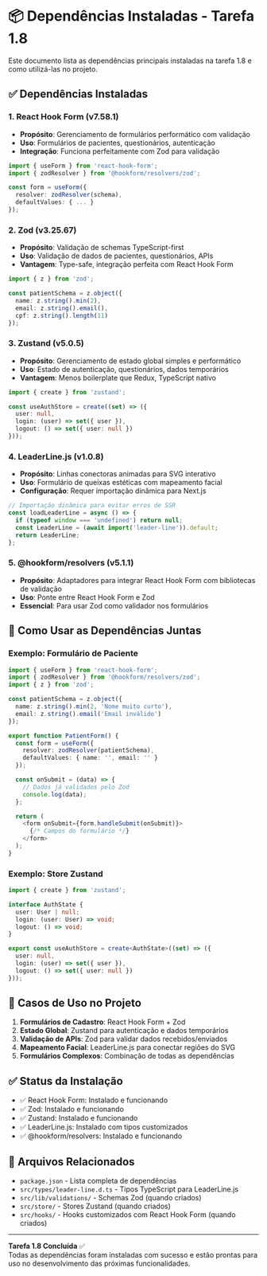 # 📦 Dependências Instaladas - Tarefa 1.8

Este documento lista as dependências principais instaladas na tarefa 1.8 e como utilizá-las no projeto.

## ✅ Dependências Instaladas

### 1. **React Hook Form** (v7.58.1)
- **Propósito**: Gerenciamento de formulários performático com validação
- **Uso**: Formulários de pacientes, questionários, autenticação
- **Integração**: Funciona perfeitamente com Zod para validação

```typescript
import { useForm } from 'react-hook-form';
import { zodResolver } from '@hookform/resolvers/zod';

const form = useForm({
  resolver: zodResolver(schema),
  defaultValues: { ... }
});
```

### 2. **Zod** (v3.25.67)
- **Propósito**: Validação de schemas TypeScript-first
- **Uso**: Validação de dados de pacientes, questionários, APIs
- **Vantagem**: Type-safe, integração perfeita com React Hook Form

```typescript
import { z } from 'zod';

const patientSchema = z.object({
  name: z.string().min(2),
  email: z.string().email(),
  cpf: z.string().length(11)
});
```

### 3. **Zustand** (v5.0.5)
- **Propósito**: Gerenciamento de estado global simples e performático
- **Uso**: Estado de autenticação, questionários, dados temporários
- **Vantagem**: Menos boilerplate que Redux, TypeScript nativo

```typescript
import { create } from 'zustand';

const useAuthStore = create((set) => ({
  user: null,
  login: (user) => set({ user }),
  logout: () => set({ user: null })
}));
```

### 4. **LeaderLine.js** (v1.0.8)
- **Propósito**: Linhas conectoras animadas para SVG interativo
- **Uso**: Formulário de queixas estéticas com mapeamento facial
- **Configuração**: Requer importação dinâmica para Next.js

```typescript
// Importação dinâmica para evitar erros de SSR
const loadLeaderLine = async () => {
  if (typeof window === 'undefined') return null;
  const LeaderLine = (await import('leader-line')).default;
  return LeaderLine;
};
```

### 5. **@hookform/resolvers** (v5.1.1)
- **Propósito**: Adaptadores para integrar React Hook Form com bibliotecas de validação
- **Uso**: Ponte entre React Hook Form e Zod
- **Essencial**: Para usar Zod como validador nos formulários

## 🔧 Como Usar as Dependências Juntas

### Exemplo: Formulário de Paciente
```typescript
import { useForm } from 'react-hook-form';
import { zodResolver } from '@hookform/resolvers/zod';
import { z } from 'zod';

const patientSchema = z.object({
  name: z.string().min(2, 'Nome muito curto'),
  email: z.string().email('Email inválido')
});

export function PatientForm() {
  const form = useForm({
    resolver: zodResolver(patientSchema),
    defaultValues: { name: '', email: '' }
  });

  const onSubmit = (data) => {
    // Dados já validados pelo Zod
    console.log(data);
  };

  return (
    <form onSubmit={form.handleSubmit(onSubmit)}>
      {/* Campos do formulário */}
    </form>
  );
}
```

### Exemplo: Store Zustand
```typescript
import { create } from 'zustand';

interface AuthState {
  user: User | null;
  login: (user: User) => void;
  logout: () => void;
}

export const useAuthStore = create<AuthState>((set) => ({
  user: null,
  login: (user) => set({ user }),
  logout: () => set({ user: null })
}));
```

## 🎯 Casos de Uso no Projeto

1. **Formulários de Cadastro**: React Hook Form + Zod
2. **Estado Global**: Zustand para autenticação e dados temporários
3. **Validação de APIs**: Zod para validar dados recebidos/enviados
4. **Mapeamento Facial**: LeaderLine.js para conectar regiões do SVG
5. **Formulários Complexos**: Combinação de todas as dependências

## ✅ Status da Instalação

- ✅ React Hook Form: Instalado e funcionando
- ✅ Zod: Instalado e funcionando  
- ✅ Zustand: Instalado e funcionando
- ✅ LeaderLine.js: Instalado com tipos customizados
- ✅ @hookform/resolvers: Instalado e funcionando

## 📁 Arquivos Relacionados

- `package.json` - Lista completa de dependências
- `src/types/leader-line.d.ts` - Tipos TypeScript para LeaderLine.js
- `src/lib/validations/` - Schemas Zod (quando criados)
- `src/store/` - Stores Zustand (quando criados)
- `src/hooks/` - Hooks customizados com React Hook Form (quando criados)

---

**Tarefa 1.8 Concluída** ✅  
Todas as dependências foram instaladas com sucesso e estão prontas para uso no desenvolvimento das próximas funcionalidades. 